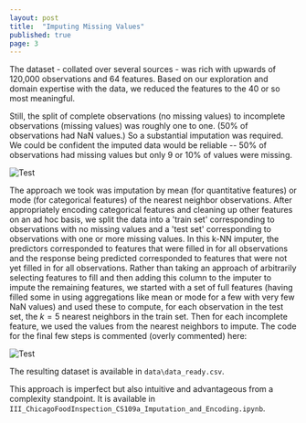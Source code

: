 ```yaml
---
layout: post
title:  "Imputing Missing Values"
published: true
page: 3
---
```


The dataset - collated over several sources - was rich with upwards of 120,000 observations and 64 features. Based on our exploration and domain expertise with the data, we reduced the features to the 40 or so most meaningful. 

Still, the split of complete observations (no missing values) to incomplete observations (missing values) was roughly one to one. (50% of observations had NaN values.) So a substantial imputation was required. We could be confident the imputed data would be reliable -- 50% of observations had missing values but only 9 or 10% of values were missing. 

![Test]({{site.baseurl}}/images/imputation_exploration.png)

The approach we took was imputation by mean (for quantitative features) or mode (for categorical features) of the nearest neighbor observations. After appropriately encoding categorical features and cleaning up other features on an ad hoc basis, we split the data into a 'train set' corresponding to observations with no missing values and a 'test set' corresponding to observations with one or more missing values. In this k-NN imputer, the predictors corresponded to features that were filled in for all observations and the response being predicted corresponded to features that were not yet filled in for all observations. Rather than taking an approach of arbitrarily selecting features to fill and then adding this column to the imputer to impute the remaining features, we started with a set of full features (having filled some in using aggregations like mean or mode for a few with very few NaN values) and used these to compute, for each observation in the test set, the $k = 5$ nearest neighbors in the train set. Then for each incomplete feature, we used the values from the nearest neighbors to impute. The code for the final few steps is commented (overly commented) here: 

![Test]({{site.baseurl}}/images/imputer.png)

The resulting dataset is available in `data\data_ready.csv`.

This approach is imperfect but also intuitive and advantageous from a complexity standpoint. 
It is available in `III_ChicagoFoodInspection_CS109a_Imputation_and_Encoding.ipynb`.
